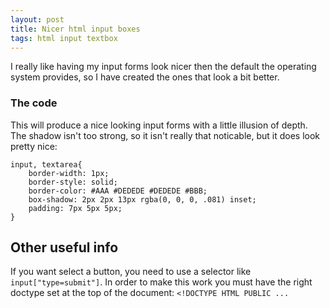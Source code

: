 ```yaml
---
layout: post
title: Nicer html input boxes
tags: html input textbox
---
```

I really like having my input forms look nicer then the default the operating system provides, so I have created the ones that look a bit better.

### The code

This will produce a nice looking input forms with a little illusion of depth. The shadow isn't too strong, so it isn't really that noticable, but it does look pretty nice:

	input, textarea{
		border-width: 1px;
		border-style: solid;
		border-color: #AAA #DEDEDE #DEDEDE #BBB;
		box-shadow: 2px 2px 13px rgba(0, 0, 0, .081) inset;
		padding: 7px 5px 5px;
	}

## Other useful info

If you want select a button, you need to use a selector like `input["type=submit"]`. In order to make this work you must have the right doctype set at the top of the document: `<!DOCTYPE HTML PUBLIC ...`
